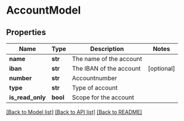 # AccountModel

## Properties
Name | Type | Description | Notes
------------ | ------------- | ------------- | -------------
**name** | **str** | The name of the account | 
**iban** | **str** | The IBAN of the account | [optional] 
**number** | **str** | Accountnumber | 
**type** | **str** | Type of account | 
**is_read_only** | **bool** | Scope for the account | 

[[Back to Model list]](../README.md#documentation-for-models) [[Back to API list]](../README.md#documentation-for-api-endpoints) [[Back to README]](../README.md)


